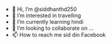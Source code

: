 - 👋 Hi, I’m @siddhanthd250
- 👀 I’m interested in travelling
- 🌱 I’m currently learning hindi
- 💞️ I’m looking to collaborate on ...
- 📫 How to reach me sid din Facebook

<!---
siddhanthd250/siddhanthd250 is a ✨ special ✨ repository because its `README.md` (this file) appears on your GitHub profile.
You can click the Preview link to take a look at your changes.
--->
